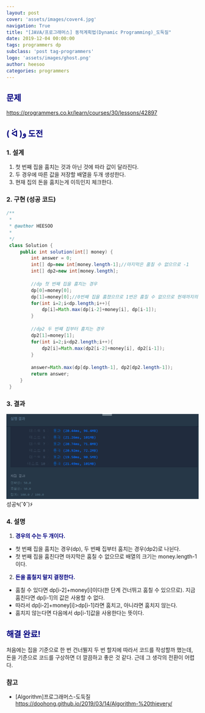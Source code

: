 ```yaml
---
layout: post
cover: 'assets/images/cover4.jpg'
navigation: True
title: "[JAVA/프로그래머스] 동적계획법(Dynamic Programming)_도둑질"
date: 2019-12-04 00:00:00
tags: programmers dp
subclass: 'post tag-programmers'
logo: 'assets/images/ghost.png'
author: heesoo
categories: programmers
---
```

## <span style="color:navy">문제</span>
<https://programmers.co.kr/learn/courses/30/lessons/42897>

## <span style="color:navy">( ᐛ )و 도전</span>

### 1. 설계
1. 첫 번째 집을 훔치는 것과 아닌 것에 따라 값이 달라진다.
2. 두 경우에 따른 값을 저장할 배열을 두개 생성한다.
3. 현재 집의 돈을 훔치는게 이득인지 체크한다.

### 2. 구현 (성공 코드)
```java
/**
 *
 * @author HEESOO
 *
 */
 class Solution {
     public int solution(int[] money) {
         int answer = 0;
         int[] dp=new int[money.length-1];//마지막은 훔칠 수 없으므로 -1
         int[] dp2=new int[money.length];

         //dp 첫 번째 집을 훔치는 경우
         dp[0]=money[0];
         dp[1]=money[0];//0번째 집을 훔쳤으므로 1번은 훔칠 수 없으므로 현재까지의 최댓값(dp[0])을 저장
         for(int i=2;i<dp.length;i++){
             dp[i]=Math.max(dp[i-2]+money[i], dp[i-1]);
         }

         //dp2 두 번쨰 집부터 훔치는 경우
         dp2[1]=money[1];
         for(int i=2;i<dp2.length;i++){
             dp2[i]=Math.max(dp2[i-2]+money[i], dp2[i-1]);
         }

         answer=Math.max(dp[dp.length-1], dp2[dp2.length-1]);
         return answer;
     }
 }
```

### 3. 결과
![실행결과](./assets/images/191204_1.PNG)
성공٩(˘◊˘)۶

### 4. 설명
1. **<span style="color:navy">경우의 수는 두 개이다.</span>**  
- 첫 번째 집을 훔치는 경우(dp), 두 번째 집부터 훔치는 경우(dp2)로 나뉜다.
- 첫 번째 집을 훔친다면 마지막은 훔칠 수 없으므로 배열의 크기는 money.length-1이다.
2. **<span style="color:navy">돈을 훔칠지 말지 결정한다.</span>**  
- 훔칠 수 있다면 dp[i-2]+money[i]이다(한 단계 건너뛰고 훔칠 수 있으므로). 지금 훔친다면 dp[i-1]의 값은 사용할 수 없다.
- 따라서 dp[i-2]+money[i]>dp[i-1]라면 훔치고, 아니라면 훔치지 않는다.
- 훔치지 않는다면 다음에서 dp[i-1]값을 사용한다는 뜻이다.

## <span style="color:navy">해결 완료!</span>
처음에는 집을 기준으로 한 번 건너뛸지 두 번 할지에 따라서 코드를 작성할까 했는데, 돈을 기준으로 코드를 구상하면 더 깔끔하고 좋은 것 같다. 근데 그 생각의 전환이 어렵다.

### 참고
- [Algorithm]프로그래머스-도둑질 <https://doohong.github.io/2019/03/14/Algorithm-%20thievery/>
